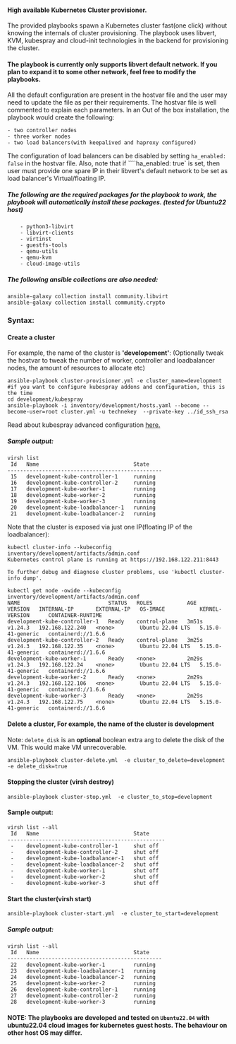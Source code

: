 #### High available Kubernetes Cluster provisioner. 

The provided playbooks spawn a Kubernetes cluster fast(one click) without knowing the internals of cluster provisioning. The playbook uses libvert, KVM, kubespray and cloud-init technologies in the backend for provisioning the cluster. 

#### The playbook is currently only supports libvert default network. If you plan to expand it to some other network, feel free to modify the playbooks.

All the default configuration are present in the hostvar file and the user may need to update the file as per their requirements. The hostvar file is well commented to explain each parameters. In an Out of the box installation, the playbook would create the following:

````
- two controller nodes
- three worker nodes
- two load balancers(with keepalived and haproxy configured)
````

The configuration of load balancers can be disabled by setting ````ha_enabled: false```` in the hostvar file. Also, note that if ````ha_enabled: true` is set, then user must provide one spare IP in their libvert's default network to be set as load balancer's Virtual/floating IP. 

##### The following are the required packages for the playbook to work, the playbook will automatically install these packages. (tested for Ubuntu22 host)

````
    - python3-libvirt
    - libvirt-clients
    - virtinst
    - guestfs-tools
    - qemu-utils
    - qemu-kvm
    - cloud-image-utils

````

##### The following ansible collections are also needed:
````
ansible-galaxy collection install community.libvirt
ansible-galaxy collection install community.crypto
````

### Syntax:

#### Create a cluster 
For example, the name of the cluster is **'developement'**: (Optionally tweak the hostvar to tweak the number of worker, controller and loadbalancer nodes, the amount of resources to allocate etc)
````
ansible-playbook cluster-provisioner.yml -e cluster_name=development
#if you want to configure kubespray addons and configuration, this is the time
cd development/kubespray
ansible-playbook -i inventory/development/hosts.yaml --become --become-user=root cluster.yml -u technekey  --private-key ../id_ssh_rsa
````
Read about kubespray advanced configuration [here.](https://technekey.com/kubespray-advanced-configuration-for-a-production-cluster/) 
##### Sample output:
````
virsh list
 Id   Name                              State
-------------------------------------------------
 15   development-kube-controller-1     running
 16   development-kube-controller-2     running
 17   development-kube-worker-1         running
 18   development-kube-worker-2         running
 19   development-kube-worker-3         running
 20   development-kube-loadbalancer-1   running
 21   development-kube-loadbalancer-2   running
````
Note that the cluster is exposed via just one IP(floating IP of the loadbalancer):
````
kubectl cluster-info --kubeconfig inventory/development/artifacts/admin.conf 
Kubernetes control plane is running at https://192.168.122.211:8443

To further debug and diagnose cluster problems, use 'kubectl cluster-info dump'.
````
````
kubectl get node -owide --kubeconfig inventory/development/artifacts/admin.conf 
NAME                            STATUS   ROLES           AGE     VERSION   INTERNAL-IP       EXTERNAL-IP   OS-IMAGE           KERNEL-VERSION      CONTAINER-RUNTIME
development-kube-controller-1   Ready    control-plane   3m51s   v1.24.3   192.168.122.240   <none>        Ubuntu 22.04 LTS   5.15.0-41-generic   containerd://1.6.6
development-kube-controller-2   Ready    control-plane   3m25s   v1.24.3   192.168.122.35    <none>        Ubuntu 22.04 LTS   5.15.0-41-generic   containerd://1.6.6
development-kube-worker-1       Ready    <none>          2m29s   v1.24.3   192.168.122.24    <none>        Ubuntu 22.04 LTS   5.15.0-41-generic   containerd://1.6.6
development-kube-worker-2       Ready    <none>          2m29s   v1.24.3   192.168.122.106   <none>        Ubuntu 22.04 LTS   5.15.0-41-generic   containerd://1.6.6
development-kube-worker-3       Ready    <none>          2m29s   v1.24.3   192.168.122.75    <none>        Ubuntu 22.04 LTS   5.15.0-41-generic   containerd://1.6.6
````

#### Delete a cluster, For example, the name of the cluster is development
Note: ````delete_disk```` is an **optional** boolean extra arg to delete the disk of the VM. This would make VM unrecoverable. 
````
ansible-playbook cluster-delete.yml  -e cluster_to_delete=development -e delete_disk=true
````

#### Stopping the cluster (virsh destroy)

````
ansible-playbook cluster-stop.yml  -e cluster_to_stop=development
````
#### Sample output:

````
virsh list --all
 Id   Name                              State
--------------------------------------------------
 -    development-kube-controller-1     shut off
 -    development-kube-controller-2     shut off
 -    development-kube-loadbalancer-1   shut off
 -    development-kube-loadbalancer-2   shut off
 -    development-kube-worker-1         shut off
 -    development-kube-worker-2         shut off
 -    development-kube-worker-3         shut off
````
#### Start the cluster(virsh start)

````
ansible-playbook cluster-start.yml  -e cluster_to_start=development
````

##### Sample output:

````
virsh list --all
 Id   Name                              State
-------------------------------------------------
 22   development-kube-worker-1         running
 23   development-kube-loadbalancer-1   running
 24   development-kube-loadbalancer-2   running
 25   development-kube-worker-2         running
 26   development-kube-controller-1     running
 27   development-kube-controller-2     running
 28   development-kube-worker-3         running
````


#### NOTE: The playbooks are developed and tested on ````Ubuntu22.04```` with ubuntu22.04 cloud images for kubernetes guest hosts. The behaviour on other host OS may differ. 
